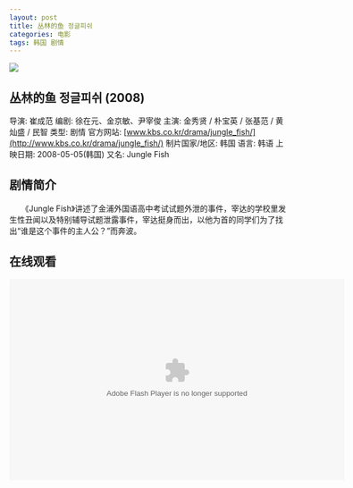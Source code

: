 ```yaml
---
layout: post
title: 丛林的鱼 정글피쉬
categories: 电影
tags: 韩国 剧情
---
```


[![](http://i3.piimg.com/0305188fe1804e5dt.jpg)](http://i3.piimg.com/0305188fe1804e5d.jpg)

## 丛林的鱼 정글피쉬 (2008)
导演: 崔成范
编剧: 徐在元、金京敏、尹宰俊
主演: 金秀贤 / 朴宝英 / 张基范 / 黄灿盛 / 民智
类型: 剧情
官方网站: [www.kbs.co.kr/drama/jungle_fish/](http://www.kbs.co.kr/drama/jungle_fish/)
制片国家/地区: 韩国
语言: 韩语
上映日期: 2008-05-05(韩国)
又名: Jungle Fish

## 剧情简介
　　《Jungle Fish》讲述了金浦外国语高中考试试题外泄的事件，宰达的学校里发生性丑闻以及特别辅导试题泄露事件，宰达挺身而出，以他为首的同学们为了找出“谁是这个事件的主人公？”而奔波。

## 在线观看
<embed height="360" width="600" wmode="Transparent" quality="high" wmode="Transparent" allowfullscreen="true" allowscriptaccess="always" type="application/x-shockwave-flash" src="http://share.vrs.sohu.com/2237441/v.swf&topBar=1&autoplay=false&plid=8384083&pub_catecode=0&from=page" pluginspage="http://www.adobe.com/shockwave/download/download.cgi?P1_Prod_Version=ShockwaveFlash" />
